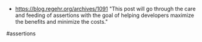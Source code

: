 - https://blog.regehr.org/archives/1091 "This post will go through the care and feeding of assertions with the goal of helping developers maximize the benefits and minimize the costs."

<!-- Keywords -->
#assertions
<!-- /Keywords -->
